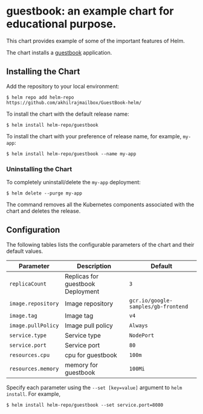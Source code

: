 # guestbook: an example chart for educational purpose.

This chart provides example of some of the important features of Helm.

The chart installs a [guestbook](https://github.com/kubernetes/examples/tree/master/guestbook) application.

## Installing the Chart

Add the repository to your local environment:
```
$ helm repo add helm-repo https://github.com/akhilrajmailbox/GuestBook-helm/
```

To install the chart with the default release name:

```
$ helm install helm-repo/guestbook
```

To install the chart with your preference of release name, for example, `my-app`:

```
$ helm install helm-repo/guestbook --name my-app
```

### Uninstalling the Chart

To completely uninstall/delete the `my-app` deployment:

```
$ helm delete --purge my-app
```

The command removes all the Kubernetes components associated with the chart and deletes the release.

## Configuration

The following tables lists the configurable parameters of the chart and their default values.

| Parameter                  | Description                                     | Default                                                    |
| -----------------------    | ---------------------------------------------   | ---------------------------------------------------------- |
| `replicaCount`         | Replicas for guestbook Deployment                                | `3`                                         |
| `image.repository`         | Image repository                                | `gcr.io/google-samples/gb-frontend`                                         |
| `image.tag`                | Image tag                                       | `v4`                                                       |
| `image.pullPolicy`         | Image pull policy                               | `Always`                                                   |
| `service.type`             | Service type                                    | `NodePort`                                             |
| `service.port`             | Service port                                    | `80`                                                     |
| `resources.cpu`       | cpu for guestbook                             | `100m`                                                     |
| `resources.memory`               | memory for guestbook                                       | `100Mi`                                                     |

Specify each parameter using the `--set [key=value]` argument to `helm install`. For example,

```
$ helm install helm-repo/guestbook --set service.port=8080
```
